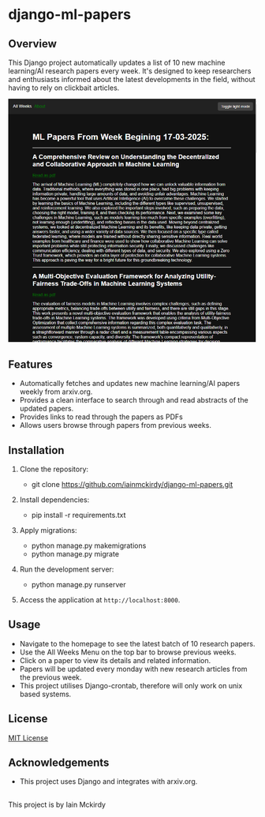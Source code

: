 # django-ml-papers

## Overview
This Django project automatically updates a list of 10 new machine learning/AI research papers every week. It's designed to keep researchers and enthusiasts informed about the latest developments in the field, without having to rely on clickbait articles.

![image](./posts/static/media/frontpage.png)

## Features
- Automatically fetches and updates new machine learning/AI papers weekly from arxiv.org.
- Provides a clean interface to search through and read abstracts of the updated papers.
- Provides links to read through the papers as PDFs
- Allows users browse through papers from previous weeks.

## Installation
1. Clone the repository:
    - git clone https://github.com/iainmckirdy/django-ml-papers.git

2. Install dependencies:
    - pip install -r requirements.txt


3. Apply migrations:
    - python manage.py makemigrations
    - python manage.py migrate


4. Run the development server:
    - python manage.py runserver

5. Access the application at `http://localhost:8000`.

## Usage
- Navigate to the homepage to see the latest batch of 10 research papers.
- Use the All Weeks Menu on the top bar to browse previous weeks.
- Click on a paper to view its details and related information.
- Papers will be updated every monday with new research articles from the previous week.
- This project utilises Django-crontab, therefore will only work on unix based systems.

## License
[MIT License](https://opensource.org/license/mit)

## Acknowledgements
- This project uses Django and integrates with arxiv.org.

##
This project is by Iain Mckirdy
